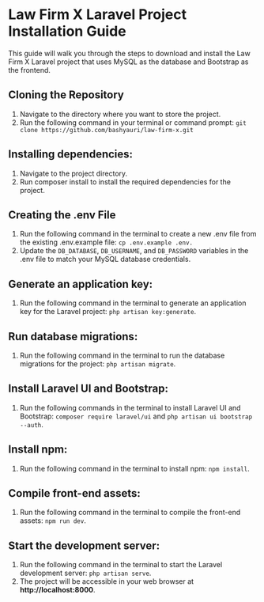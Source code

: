 # Law Firm X Laravel Project Installation Guide

This guide will walk you through the steps to download and install the Law Firm X Laravel project that uses MySQL as the database and Bootstrap as the frontend.

## Cloning the Repository

1. Navigate to the directory where you want to store the project.
2. Run the following command in your terminal or command prompt: `git clone https://github.com/bashyauri/law-firm-x.git`

## Installing dependencies:

1. Navigate to the project directory.
2. Run composer install to install the required dependencies for the project.

## Creating the .env File

1. Run the following command in the terminal to create a new .env file from the existing
   .env.example file: `cp .env.example .env.`
2. Update the `DB_DATABASE`, `DB_USERNAME`, and `DB_PASSWORD` variables in the .env file to match your MySQL database credentials.

## Generate an application key:

1. Run the following command in the terminal to generate an application key for the Laravel
   project: `php artisan key:generate`.

## Run database migrations:

1. Run the following command in the terminal to run the database migrations for the
   project: `php artisan migrate`.

## Install Laravel UI and Bootstrap:

1. Run the following commands in the terminal to install Laravel UI and Bootstrap:
   `composer require laravel/ui` and `php artisan ui bootstrap --auth`.

## Install npm:

1. Run the following command in the terminal to install npm: `npm install`.

## Compile front-end assets:

1. Run the following command in the terminal to compile the front-end assets: `npm run dev`.

## Start the development server:

1. Run the following command in the terminal to start the Laravel development server: `php artisan serve`.
2. The project will be accessible in your web browser at **http://localhost:8000**.

